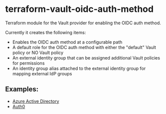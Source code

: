 # terraform-vault-oidc-auth-method
Terraform module for the Vault provider for enabling the OIDC auth method.

Currently it creates the following items:
- Enables the OIDC auth method at a configurable path
- A default role for the OIDC auth method with either the "default" Vault policy or NO Vault policy
- An external identity group that can be assigned additional Vault policies for permissions
- An identity group alias attached to the external identity group for mapping external IdP groups

## Examples:
- [Azure Active Directory](https://github.com/bmcdonald05/terraform-vault-oidc-auth-method/tree/main/examples/azure-active-directory)
- [Auth0](https://github.com/bmcdonald05/terraform-vault-oidc-auth-method/tree/main/examples/auth0)
